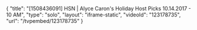 {
    "title": "[1508436091] HSN | Alyce Caron's Holiday Host Picks 10.14.2017 - 10 AM",
    "type": "solo",
    "layout": "iframe-static",
    "videoId": "123178735",
    "url": "\/tvpembed\/123178735"
}